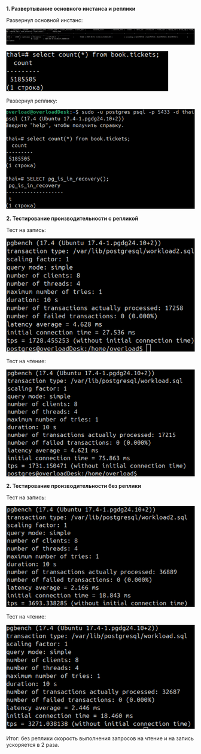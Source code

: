**1. Развертывание основного инстанса и реплики**

Развернул основной инстанс:

![img_1.png](img_1.png)

![img_2.png](img_2.png)

Развернул реплику:

![img_3.png](img_3.png)


**2. Тестирование производительности с репликой**

Тест на запись:

![img_4.png](img_4.png)

Тест на чтение:

![img_5.png](img_5.png)

**2. Тестирование производительности без реплики**

Тест на запись:

![img_6.png](img_6.png)

Тест на чтение:

![img_7.png](img_7.png)

Итог: без реплики скорость выполнения запросов на чтение и на запись ускоряется в 2 раза.